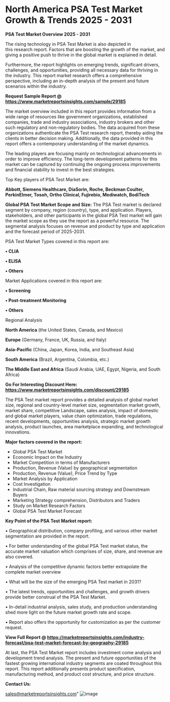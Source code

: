 # North America PSA Test Market Growth & Trends 2025 - 2031

<Strong> PSA Test Market Overview 2025 - 2031</strong>

The rising technology in PSA Test Market is also depicted in this research report. Factors that are boosting the growth of the market, and giving a positive push to thrive in the global market is explained in detail.

Furthermore, the report highlights on emerging trends, significant drivers, challenges, and opportunities, providing all necessary data for thriving in the industry. This report market research offers a comprehensive perspective, including an in-depth analysis of the present and future scenarios within the industry.

<strong>Request Sample Report @ <a href=https://www.marketreportsinsights.com/sample/29185>https://www.marketreportsinsights.com/sample/29185</a></strong>

The market overview included in this report provides information from a wide range of resources like government organizations, established companies, trade and industry associations, industry brokers and other such regulatory and non-regulatory bodies. The data acquired from these organizations authenticate the PSA Test research report, thereby aiding the clients in better decision making. Additionally, the data provided in this report offers a contemporary understanding of the market dynamics.

The leading players are focusing mainly on technological advancements in order to improve efficiency. The long-term development patterns for this market can be captured by continuing the ongoing process improvements and financial stability to invest in the best strategies.

Top Key players of PSA Test Market are:

<strong>Abbott, Siemens Healthcare, DiaSorin, Roche, Beckman Coulter, PerkinElmer, Tosoh, Ortho Clinical, Fujirebio, Mediwatch, BodiTech</strong>

<strong><b>Global PSA Test Market Scope and Size:</b></strong>
The PSA Test market is declared segment by company, region (country), type, and application. Players, stakeholders, and other participants in the global PSA Test market will gain the market scope as they use the report as a powerful resource. The segmental analysis focuses on revenue and product by type and application and the forecast period of 2025-2031.

PSA Test Market Types covered in this report are:

<strong>• CLIA

• ELISA

• Others</strong>

Market Applications covered in this report are:

<strong>• Screening

• Post-treatment Monitoring

• Others</strong> 

Regional Analysis

<strong>North America</strong> (the United States, Canada, and Mexico)

<strong>Europe</strong> (Germany, France, UK, Russia, and Italy)

<strong>Asia-Pacific</strong> (China, Japan, Korea, India, and Southeast Asia)

<strong>South America</strong> (Brazil, Argentina, Colombia, etc.)

<strong>The Middle East and Africa</strong> (Saudi Arabia, UAE, Egypt, Nigeria, and South Africa)

<strong>Go For Interesting Discount Here: <a href=https://www.marketreportsinsights.com/discount/29185>https://www.marketreportsinsights.com/discount/29185</a></strong>

The PSA Test market report provides a detailed analysis of global market size, regional and country-level market size, segmentation market growth, market share, competitive Landscape, sales analysis, impact of domestic and global market players, value chain optimization, trade regulations, recent developments, opportunities analysis, strategic market growth analysis, product launches, area marketplace expanding, and technological innovations.

<strong><b>Major factors covered in the report:</b></strong>
<ul>
  <li>Global PSA Test Market </li>
  <li>Economic Impact on the Industry</li>
  <li>Market Competition in terms of Manufacturers</li>
  <li>Production, Revenue (Value) by geographical segmentation</li>
  <li>Production, Revenue (Value), Price Trend by Type</li>
  <li>Market Analysis by Application</li>
  <li>Cost Investigation</li>
  <li>Industrial Chain, Raw material sourcing strategy and Downstream Buyers</li>
  <li>Marketing Strategy comprehension, Distributors and Traders</li>
  <li>Study on Market Research Factors</li>
  <li>Global PSA Test Market Forecast</li>
</ul>

<strong><b>Key Point of the PSA Test Market report:</b></strong>

• Geographical distribution, company profiling, and various other market segmentation are provided in the report.

• For better understanding of the global PSA Test market status, the accurate market valuation which comprises of size, share, and revenue are also covered.

• Analysis of the competitive dynamic factors better extrapolate the complete market overview

• What will be the size of the emerging PSA Test market in 2031?

• The latest trends, opportunities and challenges, and growth drivers provide better construal of the PSA Test Market.

• In-detail industrial analysis, sales study, and production understanding shed more light on the future market growth rate and scope.

• Report also offers the opportunity for customization as per the customer request.

<strong><b>View Full Report @ <a href=https://marketreportsinsights.com/industry-forecast/psa-test-market-forecast-by-geography-29185>https://marketreportsinsights.com/industry-forecast/psa-test-market-forecast-by-geography-29185</a></b></strong>


At last, the PSA Test Market report includes investment come analysis and development trend analysis. The present and future opportunities of the fastest growing international industry segments are coated throughout this report. This report additionally presents product specification, manufacturing method, and product cost structure, and price structure.

<strong>Contact Us:</strong>

sales@marketreportsinsights.com"
![image](https://github.com/user-attachments/assets/e76a717d-e47b-421f-ac52-e66d0476d1b8)

